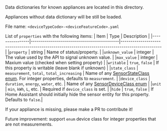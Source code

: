Data dictionaries for known appliances are located in this directory.

Appliances without data dictionary will be still be loaded.

File name: `<deviceTypeCode>-<deviceFeatureCode>.yaml`

List of `properties` with the following items:
| Item           | Type                                       | Description                                                                                      |
|----------------|--------------------------------------------|--------------------------------------------------------------------------------------------------|
|`property`      | string                                     | Name of status/property.                                                                         |
|`unknown_value` | integer                                    | The value used by the API to signal unknown value.                                               |
|`max_value`     | integer                                    | Maxium value (checked when setting property)                                                     |
|`writable`      | `true`, `false`                            | If this property is writable (leave blank if unknown)                                            |
|`state_class`   | `measurement`, `total`, `total_increasing` | Name of any [SensorStateClass enum](https://developers.home-assistant.io/docs/core/entity/sensor/#available-state-classes). For integer properties, defaults to `measurement`.     |
|`device_class`  | `duration`, `energy`, `water`, etc.        | Name of any [SensorDeviceClass enum](https://developers.home-assistant.io/docs/core/entity/sensor/#available-device-classes)                                                        | 
|`unit`          | `min`, `kWh`, `L`, etc.                    | Required if `device_class` is set.                                                               |
|`hide`          | `true`, `false`                            | If Home Assistant should initially hide the sensor entity for this property. Defaults to `false`.|

If your appliance is missing, please make a PR to contribute it!

Future improvement: support `enum` device class for integer properties that are not measurements. 
